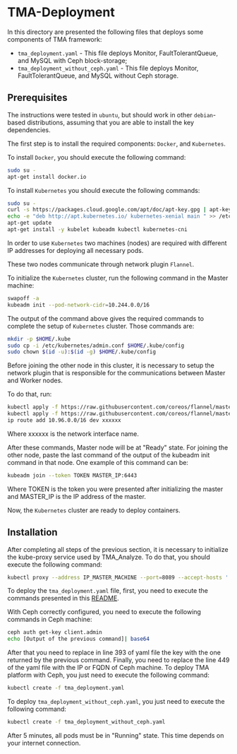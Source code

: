 # TMA-Deployment
In this directory are presented the following files that deploys some components of TMA framework:

 - `tma_deployment.yaml` - This file deploys Monitor, FaultTolerantQueue, and MySQL with Ceph block-storage;
 - `tma_deployment_without_ceph.yaml` - This file deploys  Monitor, FaultTolerantQueue, and MySQL without Ceph storage.

## Prerequisites

The instructions were tested in `ubuntu`, but should work in other `debian`-based distributions, assuming that you are able to install the key dependencies.

The first step is to install the required components: `Docker`, and `Kubernetes`.

To install `Docker`, you should execute the following command:

```sh
sudo su -
apt-get install docker.io
```
To install `Kubernetes` you should execute the following commands:

```sh
sudo su -
curl -s https://packages.cloud.google.com/apt/doc/apt-key.gpg | apt-key add 
echo -e "deb http://apt.kubernetes.io/ kubernetes-xenial main " >> /etc/apt/sources.list.d/kubernetes.list
apt-get update
apt-get install -y kubelet kubeadm kubectl kubernetes-cni
```

In order to use `Kubernetes` two machines (nodes) are required with different IP addresses for deploying all necessary pods.

These two nodes communicate through network plugin `Flannel`.

To initialize the `Kubernetes` cluster, run the following command in the Master machine:

```sh
swapoff -a
kubeadm init --pod-network-cidr=10.244.0.0/16
```

The output of the command above gives the required commands to complete the setup of `Kubernetes` cluster. Those commands are:

```sh
mkdir -p $HOME/.kube
sudo cp -i /etc/kubernetes/admin.conf $HOME/.kube/config
sudo chown $(id -u):$(id -g) $HOME/.kube/config
```

Before joining the other node in this cluster, it is necessary to setup the network plugin that is responsible for the communications between Master and Worker nodes.

To do that, run:

```sh
kubectl apply -f https://raw.githubusercontent.com/coreos/flannel/master/Documentation/kube-flannel.yml
kubectl apply -f https://raw.githubusercontent.com/coreos/flannel/master/Documentation/k8s-manifests/kube-flannel-rbac.yml
ip route add 10.96.0.0/16 dev xxxxxx
```

Where xxxxxx is the network interface name.

After these commands, Master node will be at "Ready" state. For joining the other node, paste the last command of the output of the kubeadm init command in that node. One example of this command can be:

```sh
kubeadm join --token TOKEN MASTER_IP:6443
```

Where TOKEN is the token you were presented after initializing the master and MASTER_IP is the IP address of the master.

Now, the `Kubernetes` cluster are ready to deploy containers.

## Installation

After completing all steps of the previous section, it is necessary to initialize the kube-proxy service used by TMA_Analyze. To do that, you should execute the following command:

```sh
kubectl proxy --address IP_MASTER_MACHINE --port=8089 --accept-hosts '.*' &
```

To deploy the `tma_deployment.yaml` file, first, you need to execute the commands presented in this [README](https://github.com/eubr-atmosphere/tma-framework-k/tree/master/development/ceph).

With Ceph correctly configured, you need to execute the following commands in Ceph machine:

```sh
ceph auth get-key client.admin
echo [Output of the previous command]| base64
```

After that you need to replace in line 393 of yaml file the key with the one returned by the previous command. Finally, you need to replace the line 449 of the yaml file with the IP or FQDN of Ceph machine. To deploy TMA platform with Ceph, you just need to execute the following command:

```sh
kubectl create -f tma_deployment.yaml
```

To deploy `tma_deployment_without_ceph.yaml`, you just need to execute the following command:

```sh
kubectl create -f tma_deployment_without_ceph.yaml
```

After 5 minutes, all pods must be in "Running" state. This time depends on your internet connection.
